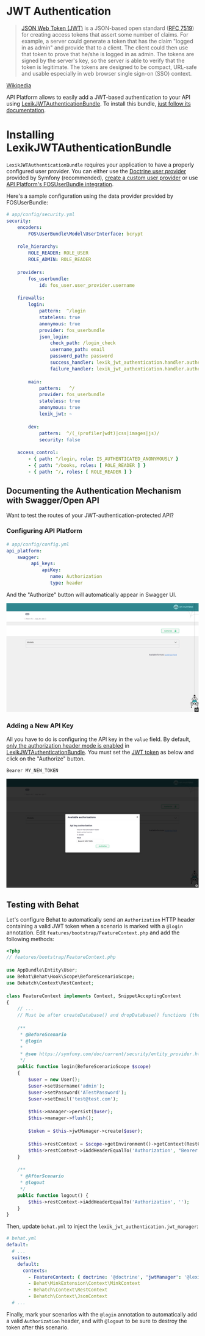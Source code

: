 # JWT Authentication

> [JSON Web Token (JWT)](https://jwt.io/) is a JSON-based open standard ([RFC 7519](https://tools.ietf.org/html/rfc7519)) for creating access tokens that assert some number of claims. For example, a server could generate a token that has the claim "logged in as admin" and provide that to a client. The client could then use that token to prove that he/she is logged in as admin. The tokens are signed by the server's key, so the server is able to verify that the token is legitimate. The tokens are designed to be compact, URL-safe and usable especially in web browser single sign-on (SSO) context.

[Wikipedia](https://en.wikipedia.org/wiki/JSON_Web_Token)

API Platform allows to easily add a JWT-based authentication to your API using [LexikJWTAuthenticationBundle](https://github.com/lexik/LexikJWTAuthenticationBundle).
To install this bundle, [just follow its documentation](https://github.com/lexik/LexikJWTAuthenticationBundle/blob/master/Resources/doc/index.md).

# Installing LexikJWTAuthenticationBundle

`LexikJWTAuthenticationBundle` requires your application to have a properly configured user provider.
You can either use the [Doctrine user provider](https://symfony.com/doc/current/security/entity_provider.html) provided
by Symfony (recommended), [create a custom user provider](http://symfony.com/doc/current/security/custom_provider.html)
or use [API Platform's FOSUserBundle integration](fosuser-bundle.md).

Here's a sample configuration using the data provider provided by FOSUserBundle:

```yaml
# app/config/security.yml
security:
    encoders:
        FOS\UserBundle\Model\UserInterface: bcrypt

    role_hierarchy:
        ROLE_READER: ROLE_USER
        ROLE_ADMIN: ROLE_READER

    providers:
        fos_userbundle:
            id: fos_user.user_provider.username

    firewalls:
        login:
            pattern:  ^/login
            stateless: true
            anonymous: true
            provider: fos_userbundle
            json_login:
                check_path: /login_check
                username_path: email
                password_path: password
                success_handler: lexik_jwt_authentication.handler.authentication_success
                failure_handler: lexik_jwt_authentication.handler.authentication_failure

        main:
            pattern:   ^/
            provider: fos_userbundle
            stateless: true
            anonymous: true
            lexik_jwt: ~

        dev:
            pattern:  ^/(_(profiler|wdt)|css|images|js)/
            security: false

    access_control:
        - { path: ^/login, role: IS_AUTHENTICATED_ANONYMOUSLY }
        - { path: ^/books, roles: [ ROLE_READER ] }
        - { path: ^/, roles: [ ROLE_READER ] }
```

## Documenting the Authentication Mechanism with Swagger/Open API

Want to test the routes of your JWT-authentication-protected API?

### Configuring API Platform

```yaml
# app/config/config.yml
api_platform:
    swagger:
         api_keys:
             apiKey:
                name: Authorization
                type: header
```

And the "Authorize" button will automatically appear in Swagger UI.

![Screenshot of API Platform with Authorize button](images/JWTAuthorizeButton.png)

### Adding a New API Key

All you have to do is configuring the API key in the `value` field.
By default, [only the authorization header mode is enabled](https://github.com/lexik/LexikJWTAuthenticationBundle/blob/master/Resources/doc/index.md#2-use-the-token) in [LexikJWTAuthenticationBundle](https://github.com/lexik/LexikJWTAuthenticationBundle).
You must set the [JWT token](https://github.com/lexik/LexikJWTAuthenticationBundle/blob/master/Resources/doc/index.md#1-obtain-the-token) as below and click on the "Authorize" button.

```
Bearer MY_NEW_TOKEN
```

![Screenshot of API Platform with the configuration API Key](images/JWTConfigureApiKey.png)


## Testing with Behat

Let's configure Behat to automatically send an `Authorization` HTTP header containing a valid JWT token when a scenario is marked with a `@login` annotation. Edit `features/bootstrap/FeatureContext.php` and add the following methods:

```php
<?php
// features/bootstrap/FeatureContext.php

use AppBundle\Entity\User;
use Behat\Behat\Hook\Scope\BeforeScenarioScope;
use Behatch\Context\RestContext;

class FeatureContext implements Context, SnippetAcceptingContext
{
    // ...
    // Must be after createDatabase() and dropDatabase() functions (the order matters)

    /**
     * @BeforeScenario
     * @login
     *
     * @see https://symfony.com/doc/current/security/entity_provider.html#creating-your-first-user
     */
    public function login(BeforeScenarioScope $scope)
    {
        $user = new User();
        $user->setUsername('admin');
        $user->setPassword('ATestPassword');
        $user->setEmail('test@test.com');

        $this->manager->persist($user);
        $this->manager->flush();

        $token = $this->jwtManager->create($user);

        $this->restContext = $scope->getEnvironment()->getContext(RestContext::class);
        $this->restContext->iAddHeaderEqualTo('Authorization', "Bearer $token");
    }

    /**
     * @AfterScenario
     * @logout
     */
    public function logout() {
        $this->restContext->iAddHeaderEqualTo('Authorization', '');
    }
}
```

Then, update `behat.yml` to inject the `lexik_jwt_authentication.jwt_manager`:

```yaml
# behat.yml
default:
  # ...
  suites:
    default:
      contexts:
        - FeatureContext: { doctrine: '@doctrine', 'jwtManager': '@lexik_jwt_authentication.jwt_manager' }
        - Behat\MinkExtension\Context\MinkContext
        - Behatch\Context\RestContext
        - Behatch\Context\JsonContext
  # ...
```

Finally, mark your scenarios with the `@login` annotation to automatically add a valid `Authorization` header, and with `@logout` to be sure to destroy the token after this scenario.
